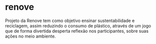 <h1 style="center">renove</h1>
Projeto da Renove tem como objetivo ensinar sustentabilidade e reciclagem, assim reduzindo o consumo de plástico, através de um jogo que de forma divertida desperta reflexão nos participantes, sobre suas ações no meio ambiente.
